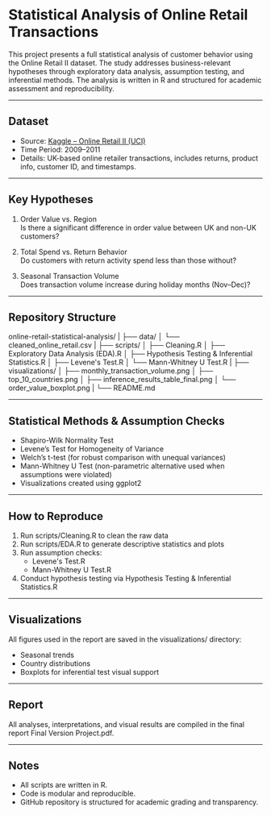 
# Statistical Analysis of Online Retail Transactions

This project presents a full statistical analysis of customer behavior using the Online Retail II dataset. The study addresses business-relevant hypotheses through exploratory data analysis, assumption testing, and inferential methods. The analysis is written in R and structured for academic assessment and reproducibility.

---

## Dataset

- Source: [Kaggle – Online Retail II (UCI)](https://www.kaggle.com/datasets/mashlyn/online-retail-ii-uci)
- Time Period: 2009–2011
- Details: UK-based online retailer transactions, includes returns, product info, customer ID, and timestamps.

---

## Key Hypotheses

1. Order Value vs. Region  
   Is there a significant difference in order value between UK and non-UK customers?

2. Total Spend vs. Return Behavior  
   Do customers with return activity spend less than those without?

3. Seasonal Transaction Volume  
   Does transaction volume increase during holiday months (Nov–Dec)?

---

## Repository Structure

online-retail-statistical-analysis/
|
├── data/
│   └── cleaned_online_retail.csv
|
├── scripts/
│   ├── Cleaning.R
│   ├── Exploratory Data Analysis (EDA).R
│   ├── Hypothesis Testing & Inferential Statistics.R
│   ├── Levene's Test.R
│   └── Mann-Whitney U Test.R
|
├── visualizations/
│   ├── monthly_transaction_volume.png
│   ├── top_10_countries.png
│   ├── inference_results_table_final.png
│   └── order_value_boxplot.png
|
└── README.md

---

## Statistical Methods & Assumption Checks

- Shapiro-Wilk Normality Test
- Levene’s Test for Homogeneity of Variance
- Welch’s t-test (for robust comparison with unequal variances)
- Mann-Whitney U Test (non-parametric alternative used when assumptions were violated)
- Visualizations created using ggplot2

---

## How to Reproduce

1. Run scripts/Cleaning.R to clean the raw data
2. Run scripts/EDA.R to generate descriptive statistics and plots
3. Run assumption checks:
   - Levene's Test.R
   - Mann-Whitney U Test.R
4. Conduct hypothesis testing via Hypothesis Testing & Inferential Statistics.R

---

## Visualizations

All figures used in the report are saved in the visualizations/ directory:
- Seasonal trends
- Country distributions
- Boxplots for inferential test visual support

---

## Report

All analyses, interpretations, and visual results are compiled in the final report Final Version Project.pdf.

---

## Notes

- All scripts are written in R.
- Code is modular and reproducible.
- GitHub repository is structured for academic grading and transparency.
